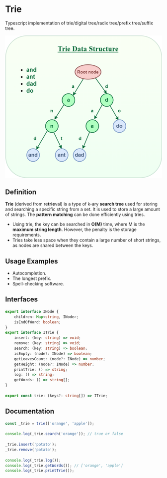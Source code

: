 # Trie

Typescript implementation of trie/digital tree/radix tree/prefix tree/suffix tree. 

![](docs/trie.png)

## Definition
**Trie** (derived from re**trie**val) is a type of k-ary **search tree** used for storing and searching a specific string from a set. It is used to store a large amount of strings. The **pattern matching** can be done efficiently using tries.

- Using trie, the key can be searched in **O(M)** time, where M is the **maximum string length**. However, the penalty is the storage requirements.
- Tries take less space when they contain a large number of short strings, as nodes are shared between the keys.

## Usage Examples
- Autocompletion.
- The longest prefix.
- Spell-checking software.

## Interfaces

```ts
export interface INode {
    children: Map<string, INode>;
    isEndOfWord: boolean;
}
export interface ITrie {
    insert: (key: string) => void;
    remove: (key: string) => void;
    search: (key: string) => boolean;
    isEmpty: (node?: INode) => boolean;
    getLeavesCount: (node?: INode) => number;
    getHeight: (node?: INode) => number;
    printTrie: () => string;
    log: () => string;
    getWords: () => string[];
}

export const trie: (keys?: string[]) => ITrie;
```

## Documentation

```ts
const _trie = trie(['orange', 'apple']);

console.log(_trie.search('orange')); // true or false

_trie.insert('potato');
_trie.remove('potato');

console.log(_trie.log());
console.log(_trie.getWords()); // ['orange', 'apple']
console.log(_trie.printTrie());
```


